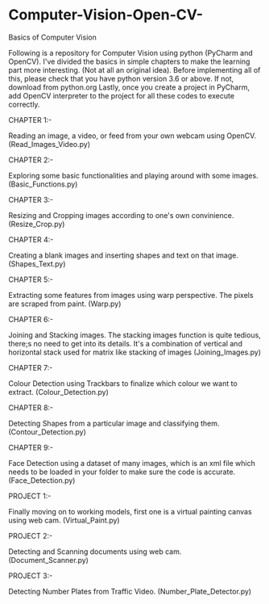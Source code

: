 # Computer-Vision-Open-CV-
Basics of Computer Vision


Following is a repository for Computer Vision using python (PyCharm and OpenCV). I've divided the basics in simple chapters to make the learning part more interesting. (Not at all an original idea).
Before implementing all of this, please check that you have python version 3.6 or above. If not, download from python.org
Lastly, once you create a project in PyCharm, add OpenCV interpreter to the project for all these codes to execute correctly.


CHAPTER 1:-

Reading an image, a video, or feed from your own webcam using OpenCV. (Read_Images_Video.py)


CHAPTER 2:-

Exploring some basic functionalities and playing around with some images. (Basic_Functions.py)


CHAPTER 3:-

Resizing and Cropping images according to one's own convinience. (Resize_Crop.py)


CHAPTER 4:-

Creating a blank images and inserting shapes and text on that image. (Shapes_Text.py)


CHAPTER 5:-

Extracting some features from images using warp perspective. The pixels are scraped from paint. (Warp.py)


CHAPTER 6:-

Joining and Stacking images. The stacking images function is quite tedious, there;s no need to get into its details.
It's a combination of vertical and horizontal stack used for matrix like stacking of images (Joining_Images.py)


CHAPTER 7:-

Colour Detection using Trackbars to finalize which colour we want to extract. (Colour_Detection.py)


CHAPTER 8:-

Detecting Shapes from a particular image and classifying them. (Contour_Detection.py)


CHAPTER 9:-

Face Detection using a dataset of many images, which is an xml file which needs to be loaded in your folder to make sure the code is accurate. (Face_Detection.py)

PROJECT 1:-

Finally moving on to working models, first one is a virtual painting canvas using web cam. (Virtual_Paint.py)


PROJECT 2:-

Detecting and Scanning documents using web cam. (Document_Scanner.py)


PROJECT 3:-

Detecting Number Plates from Traffic Video. (Number_Plate_Detector.py)


